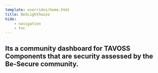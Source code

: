 ```yaml
---
template: overrides/home.html
title: BeSLighthouse
hide: 
    - navigation
    - toc
---
```



## Its a community dashboard for TAVOSS Components that are security assessed by the Be-Secure community.

